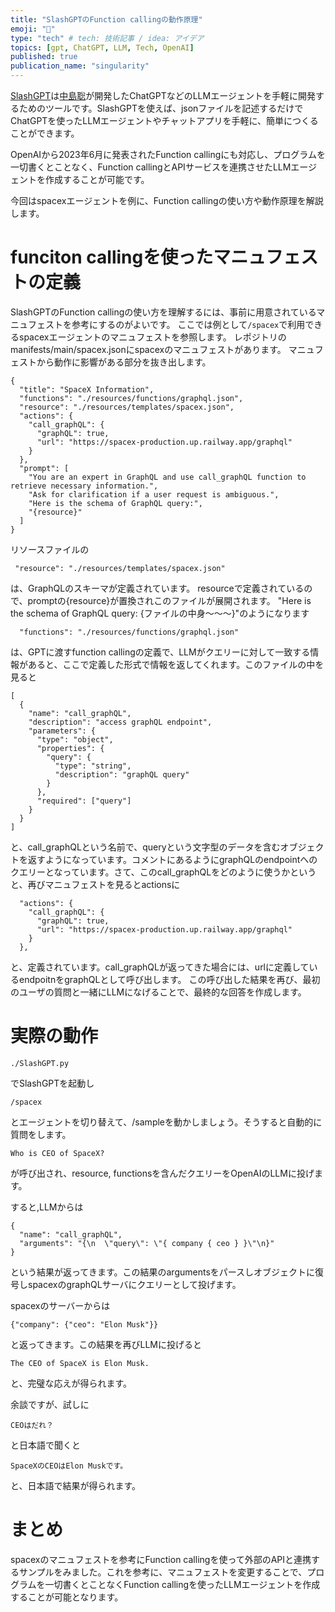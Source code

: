 ```yaml
---
title: "SlashGPTのFunction callingの動作原理"
emoji: "🚀"
type: "tech" # tech: 技術記事 / idea: アイデア
topics: [gpt, ChatGPT, LLM, Tech, OpenAI]
published: true
publication_name: "singularity"
---
```


[SlashGPT](https://github.com/snakajima/SlashGPT/)は[中島聡](https://twitter.com/snakajima)が開発したChatGPTなどのLLMエージェントを手軽に開発するためのツールです。SlashGPTを使えば、jsonファイルを記述するだけでChatGPTを使ったLLMエージェントやチャットアプリを手軽に、簡単につくることができます。

OpenAIから2023年6月に発表されたFunction callingにも対応し、プログラムを一切書くとことなく、Function callingとAPIサービスを連携させたLLMエージェントを作成することが可能です。

今回はspacexエージェントを例に、Function callingの使い方や動作原理を解説します。

# funciton callingを使ったマニュフェストの定義

SlashGPTのFunction callingの使い方を理解するには、事前に用意されているマニュフェストを参考にするのがよいです。
ここでは例として`/spacex`で利用できるspacexエージェントのマニュフェストを参照します。
レポジトリのmanifests/main/spacex.jsonにspacexのマニュフェストがあります。
マニュフェストから動作に影響がある部分を抜き出します。

```
{
  "title": "SpaceX Information",
  "functions": "./resources/functions/graphql.json",
  "resource": "./resources/templates/spacex.json",
  "actions": {
    "call_graphQL": {
      "graphQL": true,
      "url": "https://spacex-production.up.railway.app/graphql"
    }
  },
  "prompt": [
    "You are an expert in GraphQL and use call_graphQL function to retrieve necessary information.",
    "Ask for clarification if a user request is ambiguous.",
    "Here is the schema of GraphQL query:",
    "{resource}"
  ]
}
```

リソースファイルの
```
 "resource": "./resources/templates/spacex.json"
```
は、GraphQLのスキーマが定義されています。
resourceで定義されているので、promptの{resource}が置換されこのファイルが展開されます。
"Here is the schema of GraphQL query: {ファイルの中身〜〜〜}"のようになります


```
  "functions": "./resources/functions/graphql.json"
```
は、GPTに渡すfunction callingの定義で、LLMがクエリーに対して一致する情報があると、ここで定義した形式で情報を返してくれます。このファイルの中を見ると

```
[
  {
    "name": "call_graphQL",
    "description": "access graphQL endpoint",
    "parameters": {
      "type": "object",
      "properties": {
        "query": {
          "type": "string",
          "description": "graphQL query"
        }
      },
      "required": ["query"]
    }
  }
]
```
と、call_graphQLという名前で、queryという文字型のデータを含むオブジェクトを返すようになっています。コメントにあるようにgraphQLのendpointへのクエリーとなっています。さて、このcall_graphQLをどのように使うかというと、再びマニュフェストを見るとactionsに

```
  "actions": {
    "call_graphQL": {
      "graphQL": true,
      "url": "https://spacex-production.up.railway.app/graphql"
    }
  },
```
と、定義されています。call_graphQLが返ってきた場合には、urlに定義しているendpoitnをgraphQLとして呼び出します。
この呼び出した結果を再び、最初のユーザの質問と一緒にLLMになげることで、最終的な回答を作成します。


# 実際の動作

```
./SlashGPT.py 
```
でSlashGPTを起動し

```
/spacex
```

とエージェントを切り替えて、/sampleを動かしましょう。そうすると自動的に質問をします。

```
Who is CEO of SpaceX?
```

が呼び出され、resource, functionsを含んだクエリーをOpenAIのLLMに投げます。

すると,LLMからは

```
{
  "name": "call_graphQL",
  "arguments": "{\n  \"query\": \"{ company { ceo } }\"\n}"
}
```

という結果が返ってきます。この結果のargumentsをパースしオブジェクトに復号しspacexのgraphQLサーバにクエリーとして投げます。

spacexのサーバーからは
```
{"company": {"ceo": "Elon Musk"}}
```
と返ってきます。この結果を再びLLMに投げると

```
The CEO of SpaceX is Elon Musk.
```

と、完璧な応えが得られます。

余談ですが、試しに

```
CEOはだれ？
```

と日本語で聞くと

```
SpaceXのCEOはElon Muskです。
```
と、日本語で結果が得られます。


# まとめ

spacexのマニュフェストを参考にFunction callingを使って外部のAPIと連携するサンプルをみました。これを参考に、マニュフェストを変更することで、プログラムを一切書くとことなくFunction callingを使ったLLMエージェントを作成することが可能となります。





